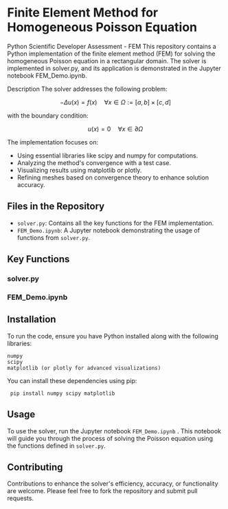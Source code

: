 # Finite Element Method for Homogeneous Poisson Equation

Python Scientific Developer Assessment - FEM 
This repository contains a Python implementation of the finite element method (FEM) for solving the homogeneous Poisson equation in a rectangular domain. The solver is implemented in solver.py, and its application is demonstrated in the Jupyter notebook FEM_Demo.ipynb.

Description
The solver addresses the following problem:

$$
-Δu(x) = f(x) \quad \forall x \in \Omega := [a, b] \times [c, d]
$$

with the boundary condition:

$$
u(x) = 0 \quad \forall x \in \partial\Omega
$$


The implementation focuses on:

- Using essential libraries like scipy and numpy for computations.
- Analyzing the method's convergence with a test case.
- Visualizing results using matplotlib or plotly.
- Refining meshes based on convergence theory to enhance solution accuracy.

## Files in the Repository
- `solver.py`: Contains all the key functions for the FEM implementation.
- `FEM_Demo.ipynb`: A Jupyter notebook demonstrating the usage of functions from `solver.py`.



## Key Functions
### solver.py

### FEM_Demo.ipynb


## Installation
To run the code, ensure you have Python installed along with the following libraries:

```
numpy
scipy
matplotlib (or plotly for advanced visualizations)
```

You can install these dependencies using pip:
```
 pip install numpy scipy matplotlib
```


## Usage
To use the solver, run the Jupyter notebook `FEM_Demo.ipynb` . This notebook will guide you through the process of solving the Poisson equation using the functions defined in `solver.py`.


## Contributing
Contributions to enhance the solver's efficiency, accuracy, or functionality are welcome. Please feel free to fork the repository and submit pull requests.
